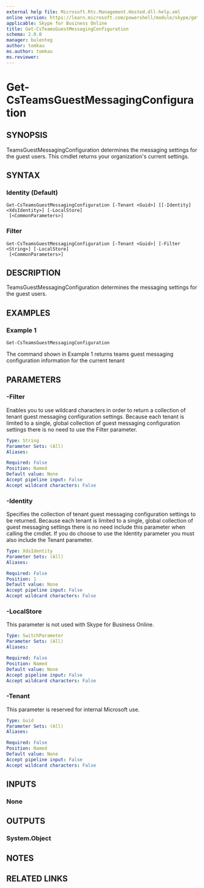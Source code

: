 ```yaml
---
external help file: Microsoft.Rtc.Management.Hosted.dll-help.xml 
online version: https://learn.microsoft.com/powershell/module/skype/get-csteamsguestmessagingconfiguration
applicable: Skype for Business Online
title: Get-CsTeamsGuestMessagingConfiguration
schema: 2.0.0
manager: bulenteg
author: tomkau
ms.author: tomkau
ms.reviewer:
---
```


# Get-CsTeamsGuestMessagingConfiguration

## SYNOPSIS
TeamsGuestMessagingConfiguration determines the messaging settings for the guest users.  This cmdlet returns your organization's current settings.

## SYNTAX

### Identity (Default)
```
Get-CsTeamsGuestMessagingConfiguration [-Tenant <Guid>] [[-Identity] <XdsIdentity>] [-LocalStore]
 [<CommonParameters>]
```

### Filter
```
Get-CsTeamsGuestMessagingConfiguration [-Tenant <Guid>] [-Filter <String>] [-LocalStore]
 [<CommonParameters>]
```

## DESCRIPTION
TeamsGuestMessagingConfiguration determines the messaging settings for the guest users.

## EXAMPLES

### Example 1
```
Get-CsTeamsGuestMessagingConfiguration
```

The command shown in Example 1 returns teams guest messaging configuration information for the current tenant

## PARAMETERS

### -Filter
Enables you to use wildcard characters in order to return a collection of tenant guest messaging configuration settings.
Because each tenant is limited to a single, global collection of guest messaging configuration settings there is no need to use the Filter parameter.

```yaml
Type: String
Parameter Sets: (All)
Aliases:

Required: False
Position: Named
Default value: None
Accept pipeline input: False
Accept wildcard characters: False
```

### -Identity
Specifies the collection of tenant guest messaging configuration settings to be returned.
Because each tenant is limited to a single, global collection of guest messaging settings there is no need include this parameter when calling the cmdlet.
If you do choose to use the Identity parameter you must also include the Tenant parameter.

```yaml
Type: XdsIdentity
Parameter Sets: (All)
Aliases:

Required: False
Position: 1
Default value: None
Accept pipeline input: False
Accept wildcard characters: False
```

### -LocalStore
This parameter is not used with Skype for Business Online.

```yaml
Type: SwitchParameter
Parameter Sets: (All)
Aliases:

Required: False
Position: Named
Default value: None
Accept pipeline input: False
Accept wildcard characters: False
```

### -Tenant
This parameter is reserved for internal Microsoft use.

```yaml
Type: Guid
Parameter Sets: (All)
Aliases:

Required: False
Position: Named
Default value: None
Accept pipeline input: False
Accept wildcard characters: False
```

## INPUTS

### None


## OUTPUTS

### System.Object

## NOTES

## RELATED LINKS
